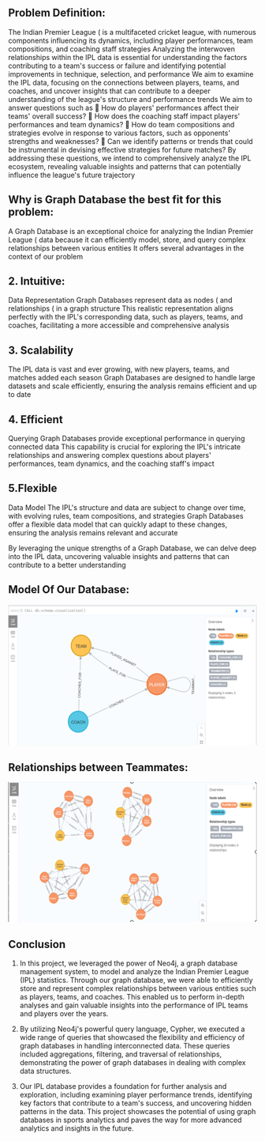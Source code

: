 ## Problem Definition:

The
Indian Premier League ( is a multifaceted cricket league, with numerous
components influencing its dynamics, including player performances, team
compositions, and coaching staff strategies Analyzing the interwoven relationships
within the IPL data is essential for understanding the factors contributing to a team's
success or failure and identifying potential improvements in technique, selection,
and performance
We
aim to examine the IPL data, focusing on the connections between players,
teams, and coaches, and uncover insights that can contribute to a deeper
understanding of the league's structure and performance trends We aim to answer
questions such as

How
do players' performances affect their teams' overall success?

How
does the coaching staff impact players' performances and team dynamics?

How
do team compositions and strategies evolve in response to various factors,
such as opponents' strengths and weaknesses?

Can
we identify patterns or trends that could be instrumental in devising effective
strategies for future matches?
By
addressing these questions, we intend to comprehensively analyze the IPL
ecosystem, revealing valuable insights and patterns that can potentially influence the
league's future trajectory


## Why is Graph Database the best fit for this problem:

A Graph Database is an exceptional choice for analyzing the Indian Premier League ( data
because it can efficiently model, store, and query complex relationships between various
entities It offers several advantages in the context of our problem

## 2. Intuitive:
Data Representation Graph Databases represent data as nodes ( and
relationships ( in a graph structure This realistic representation aligns perfectly with
the IPL's corresponding data, such as players, teams, and coaches, facilitating a more
accessible and comprehensive analysis

## 3. Scalability
The IPL data is vast and ever growing, with new players, teams, and matches
added each season Graph Databases are designed to handle large datasets and scale
efficiently, ensuring the analysis remains efficient and up to date

## 4. Efficient
Querying Graph Databases provide exceptional performance in querying
connected data This capability is crucial for exploring the IPL's intricate relationships and
answering complex questions about players' performances, team dynamics, and the
coaching staff's impact

## 5.Flexible
Data Model The IPL's structure and data are subject to change over time, with
evolving rules, team compositions, and strategies Graph Databases offer a flexible data
model that can quickly adapt to these changes, ensuring the analysis remains relevant and
accurate


By
leveraging the unique strengths of a Graph Database, we can delve deep into the IPL data,
uncovering valuable insights and patterns that can contribute to a better understanding

## Model Of Our Database:

![img.png](img.png)

## Relationships between Teammates:

![img_1.png](img_1.png)

## Conclusion

1. In this project, we leveraged the power of Neo4j, a graph database management system, to model and analyze the Indian Premier League (IPL) statistics. Through our graph database, we were able to efficiently store and represent complex relationships between various entities such as players, teams, and coaches. This enabled us to perform in-depth analyses and gain valuable insights into the performance of IPL teams and players over the years.

2. By utilizing Neo4j's powerful query language, Cypher, we executed a wide range of queries that showcased the flexibility and efficiency of graph databases in handling interconnected data. These queries included aggregations, filtering, and traversal of relationships, demonstrating the power of graph databases in dealing with complex data structures.

3. Our IPL database provides a foundation for further analysis and exploration, including examining player performance trends, identifying key factors that contribute to a team's success, and uncovering hidden patterns in the data. This project showcases the potential of using graph databases in sports analytics and paves the way for more advanced analytics and insights in the future.
